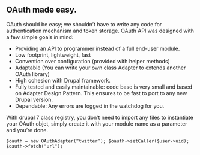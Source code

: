 ## OAuth made easy.

OAuth should be easy; we shouldn’t have to write any code for authentication mechanism and token storage. OAuth API was designed with a few simple goals in mind:
 * Providing an API to programmer instead of a full end-user module.
 * Low footprint, lightweight, fast
 * Convention over configuration (provided with helper methods)
 * Adaptable (You can write your own class Adapter to extends another OAuth library)
 * High cohesion with Drupal framework.
 * Fully tested and easily maintainable: code base is very small and based on Adapter Design Pattern. This ensures to be fast to port to any new Drupal version.
 * Dependable: Any errors are logged in the watchdog for you.
 
With drupal 7 class registry, you don’t need to import any files to instantiate your OAuth objet, simply create it with your module name as a parameter and you’re done.

`$oauth = new OAuthAdapter(“twitter”);
$oauth->setCaller($user->uid);
$oauth->fetch("url");`
